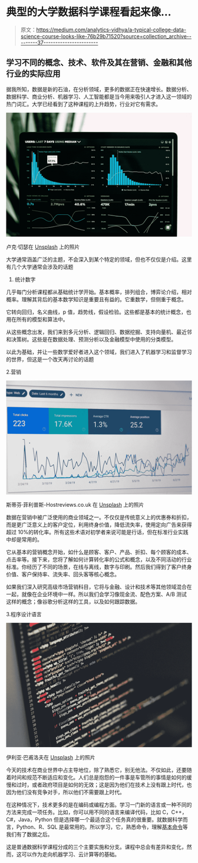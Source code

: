 # 典型的大学数据科学课程看起来像…

> 原文：<https://medium.com/analytics-vidhya/a-typical-college-data-science-course-looks-like-76b29b71520?source=collection_archive---------37----------------------->

## 学习不同的概念、技术、软件及其在营销、金融和其他行业的实际应用

据我所知，数据是新的石油，在分析领域，更多的数据正在快速增长。数据分析、数据科学、商业分析、机器学习、人工智能都是当今用来吸引人才进入这一领域的热门词汇。大学已经看到了这种课程的上升趋势，行业对它有需求。

![](img/b75107be7cb7dbcf8d261f26504a9a52.png)

卢克·切瑟在 [Unsplash](https://unsplash.com?utm_source=medium&utm_medium=referral) 上的照片

大学通常涵盖广泛的主题，不会深入到某个特定的领域，但也不仅仅是介绍。这里有几个大学通常会涉及的话题

1.  统计数字

几乎每门分析课程都从基础统计学开始。基本概率，排列组合，博弈论介绍，相对概率。理解其背后的基本数学知识是重要且有益的。它重数学，但侧重于概念。

它转向回归，名义曲线，p 值，趋势线，假设检验。这些都是基本的统计概念，也用在所有的模型和算法中。

从这些概念出发，我们来到多元分析、逻辑回归、数据挖掘、支持向量机、最近邻和决策树。这些是在数据处理、预测分析以及金融模型中使用的分类模型。

以此为基础，并让一些数学爱好者进入这个领域，我们进入了机器学习和监督学习的世界，但这是一个改天再讨论的话题

2.营销

![](img/e0ea3958e0b80b78494bfba9394330b9.png)

斯蒂芬·菲利普斯-Hostreviews.co.uk 在 [Unsplash](https://unsplash.com?utm_source=medium&utm_medium=referral) 上的照片

数据在营销中被广泛使用的商业领域之一。不仅仅是传统意义上的优惠券和折扣，而是更广泛意义上的客户定位，利用终身价值，降低流失率，使用定向广告来获得超过 10%的转化率。所有这些术语对初学者来说可能是行话，但在标准行业实践中却是常用的。

它从基本的营销概念开始，如什么是顾客、客户、产品、折扣、每个顾客的成本、点击率等。接下来，您将了解如何计算转化率的公式和概念，以及不同活动的行业标准。你经历了不同的场景，在线与离线，数字与印刷。然后我们得到了客户终身价值、客户保持率、流失率、回头客等核心概念。

如果我们深入研究高级市场营销科目，它将与金融、设计和技术等其他领域混合在一起，就像在企业环境中一样。所以我们会学习像现金流、配色方案、A/B 测试这样的概念；像谷歌分析这样的工具，以及如何跟踪数据。

3.程序设计语言

![](img/5b1e4b53c7ac9cb0ab779df4ddd6b221.png)

伊利亚·巴甫洛夫在 [Unsplash](https://unsplash.com?utm_source=medium&utm_medium=referral) 上的照片

今天的技术在商业世界中占主导地位，除了熟悉它，别无他法。不仅如此，还要随着时间和规范不断适应和变化。人们总是抱怨的一件事是车管所的事情是如何的缓慢和过时，或者政府项目是如何的无效；这是因为他们在技术上没有跟上时代，也因为他们没有竞争对手，所以他们不需要跟上时代。

在这种情况下，技术更多的是在编码或编程方面。学习一门新的语言或一种不同的方法来完成一项任务。比如，你可以用不同的语言来编译代码，比如 C，C++，C#，Java，Python 但是选择哪一个最适合这个任务真的很重要。就数据科学而言，Python、R、SQL 是最常用的。所以学习，它，熟悉命令，理解[基本命令](/analytics-vidhya/basic-commands-after-importing-data-in-python-cb6cb8d8c56b)等我们有了数据之后。

这是普通数据科学课程分成的三个主要实施和分支。课程中总会有差异和变化，然而，这可以作为走向机器学习、云计算等的基础。